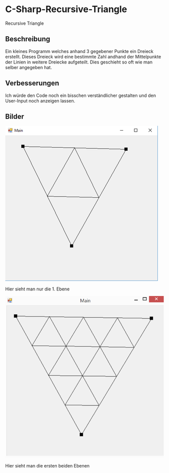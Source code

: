 # C-Sharp-Recursive-Triangle
Recursive Triangle

## Beschreibung
Ein kleines Programm welches anhand 3 gegebener Punkte ein Dreieck erstellt. Dieses Dreieck wird eine bestimmte Zahl andhand der Mittelpunkte der Linien in weitere Dreiecke aufgeteilt. Dies geschieht so oft wie man selber angegeben hat.

## Verbesserungen
Ich würde den Code noch ein bisschen verständlicher gestalten und den User-Input noch anzeigen lassen.

## Bilder
![pic1](Images/Bild1.PNG)

Hier sieht man nur die 1. Ebene

![pic2](Images/Bild2.PNG)

Hier sieht man die ersten beiden Ebenen
